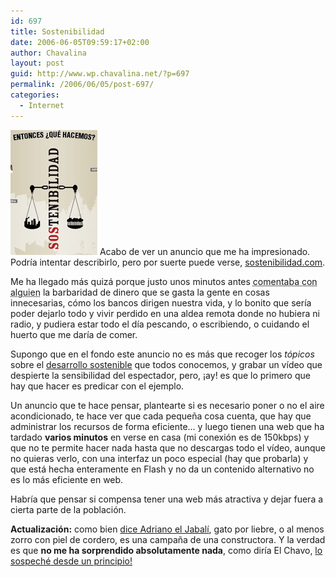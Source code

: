 ```yaml
---
id: 697
title: Sostenibilidad
date: 2006-06-05T09:59:17+02:00
author: Chavalina
layout: post
guid: http://www.wp.chavalina.net/?p=697
permalink: /2006/06/05/post-697/
categories:
  - Internet
---
```

<img class="imgizqda" src="/imagenes/fotos/sostenibilidad-com.jpg" alt="Imagen de sostenibilidad.com" /> Acabo de ver un anuncio que me ha impresionado.  
Podr&iacute;a intentar describirlo, pero por suerte puede verse, <a href="http://www.sostenibilidad.com/" target="_blank">sostenibilidad.com</a>.

Me ha llegado m&aacute;s quiz&aacute; porque justo unos minutos antes <acronym title="eufemismo: compart&iacute;amos el maldito messenger">comentaba con alguien</acronym> la barbaridad de dinero que se gasta la gente en cosas innecesarias, c&oacute;mo los bancos dirigen nuestra vida, y lo bonito que ser&iacute;a poder dejarlo todo y vivir perdido en una aldea remota donde no hubiera ni radio, y pudiera estar todo el d&iacute;a pescando, o escribiendo, o cuidando el huerto que me dar&iacute;a de comer.

Supongo que en el fondo este anuncio no es m&aacute;s que recoger los _t&oacute;picos_ sobre el <a href="http://es.wikipedia.org/wiki/Desarrollo_sostenible" target="_blank">desarrollo sostenible</a> que todos conocemos, y grabar un v&iacute;deo que despierte la sensibilidad del espectador, pero, &iexcl;ay! es que lo primero que hay que hacer es predicar con el ejemplo.

Un anuncio que te hace pensar, plantearte si es necesario poner o no el aire acondicionado, te hace ver que cada peque&ntilde;a cosa cuenta, que hay que administrar los recursos de forma eficiente&#8230; y luego tienen una web que ha tardado **varios minutos** en verse en casa (mi conexi&oacute;n es de 150kbps) y que no te permite hacer nada hasta que no descargas todo el v&iacute;deo, aunque no quieras verlo, con una interfaz un poco especial (hay que probarla) y que est&aacute; hecha enteramente en Flash y no da un contenido alternativo no es lo m&aacute;s eficiente en web.

Habr&iacute;a que pensar si compensa tener una web m&aacute;s atractiva y dejar fuera a cierta parte de la poblaci&oacute;n.

**Actualizaci&oacute;n:** como bien <a href="http://diariodeunjabali.com/archivos/categorias/miniblog/sostenibilidad.html" target="_blank">dice Adriano el Jabal&iacute;</a>, gato por liebre, o al menos zorro con piel de cordero, es una campa&ntilde;a de una constructora. Y la verdad es que **no me ha sorprendido absolutamente nada**, como dir&iacute;a El Chavo, <a href="http://youtube.com/results?search=sostenibilidad&#038;search_type=search_videos&#038;search=Search" target="_blank">lo sospech&eacute; desde un principio!</a>